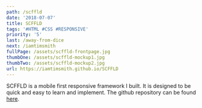 ```yaml
---
path: /scffld
date: '2018-07-07'
title: SCFFLD
tags: '#HTML #CSS #RESPONSIVE'
priority: '5'
last: /away-from-dice
next: /iamtimsmith
fullPage: /assets/scffld-frontpage.jpg
thumbOne: /assets/scffld-mockup1.jpg
thumbTwo: /assets/scffld-mockup2.jpg
url: https://iamtimsmith.github.io/SCFFLD
---
```

SCFFLD is a mobile first responsive framework I built. It is designed to be quick and easy to learn and implement. The github repository can be found [here](https://github.com/iamtimsmith/SCFFLD).
